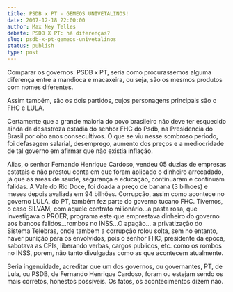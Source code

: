 ```yaml
---
title: PSDB x PT - GEMEOS UNIVETALINOS!
date: 2007-12-18 22:00:00
author: Max Ney Telles
debate: PSDB X PT: há diferenças?
slug: psdb-x-pt-gemeos-univetalinos
status: publish 
type: post
---
```


Comparar os governos: PSDB x PT, seria como procurassemos alguma diferença entre a mandioca e macaxeira, ou seja, são os mesmos produtos com nomes diferentes.  

Assim também, são os dois partidos, cujos personagens principais são o FHC e LULA.  

Certamente que a grande maioria do povo brasileiro não deve ter esquecido ainda da desastroza estadia do senhor FHC do Psdb, na Presidencia do Brasil por oito anos consecultivos. O que se viu nesse sombroso periodo, foi defasagem salarial, desemprego, aumento dos preços e a mediocridade de tal governo em afirmar que não existia inflação.  

Alias, o senhor Fernando Henrique Cardoso, vendeu 05 duzias de empresas estatais e não prestou conta em que foram aplicado o dinheiro arrecadado, já que as areas de saude, segurança e educação, continuaram e continuam falidas. A Vale do Rio Doce, foi doada a preço de banana (3 bilhoes) e meses depois avaliada em 94 bilhões. Corrupção, assim como acontece no governo LULA, do PT, também fez parte do governo tucano FHC. Tivemos, o caso SILVAM, com aquele contrato milionário...a pasta rosa, que investigava o PROER, programa este que emprestava dinheiro do governo aos bancos falidos...rombos no INSS...O apagão... a privatização do Sistema Telebras, onde tambem a corrupção rolou solta, sem no entanto, haver punição para os envolvidos, pois o senhor FHC, presidente da epoca, sabotava as CPIs, liberando verbas, cargos publicos, etc. como os rombos no INSS, porem, não tanto divulgadas como as que acontecem atualmente.  

Seria ingenuidade, acreditar que um dos governos, ou governantes, PT, de Lula, ou PSDB, de Fernando Henrique Cardoso, foram ou estejam sendo os mais corretos, honestos possiveis. Os fatos, os acontecimentos dizem não.  

